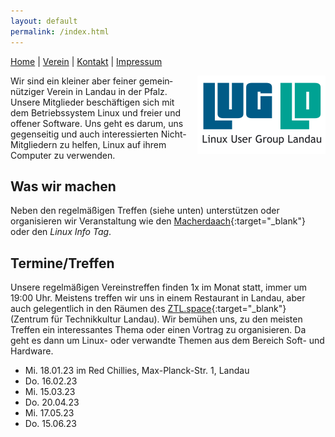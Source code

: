 ```yaml
---
layout: default
permalink: /index.html
---
```

[Home](/) | [Verein](verein.html) | [Kontakt](kontakt.html) | [Impressum](impressum.html)

<div>
<img src="img/LUG-LD_logo_205x125.png" alt="Die Linux User Group Landau e. V." title="LUG-LD Logo (c) Sonja W." style="float: right; padding: 0 0 0 10px;">
</div>

Wir sind ein klei&shy;ner aber fei&shy;ner ge&shy;mein&shy;nützi&shy;ger Ver&shy;ein in Lan&shy;dau in der Pfalz. Unsere Mit&shy;glieder be&shy;schäf&shy;ti&shy;gen sich mit dem Be&shy;triebs&shy;sys&shy;tem Li&shy;nux und frei&shy;er und offener Soft&shy;ware. Uns geht es da&shy;rum, uns ge&shy;gen&shy;sei&shy;tig und auch in&shy;ter&shy;essier&shy;ten Nicht-Mit&shy;glie&shy;dern zu hel&shy;fen, Linux auf ihrem Com&shy;pu&shy;ter zu ver&shy;wen&shy;den.

## Was wir machen
Neben den regelmäßigen Treffen (siehe unten) unterstützen oder organisieren wir Veranstaltung wie den [Macherdaach](https://macherdaa.ch){:target="_blank"} oder den *Linux Info Tag*.

## Termine/Treffen

Unsere regelmäßigen Vereinstreffen finden 1x im Monat statt, immer um 19:00 Uhr. Meistens treffen wir uns in einem Restaurant in Landau, aber auch gelegentlich in den Räumen des [ZTL.space](https://ztl.space){:target="_blank"} (Zentrum für Technikkultur Landau). Wir bemühen uns, zu den meisten Treffen ein interessantes Thema oder einen Vortrag zu organisieren. Da geht es dann um Linux- oder verwandte Themen aus dem Bereich Soft- und Hardware.

* Mi. 18.01.23 im Red Chillies, Max-Planck-Str. 1, Landau
* Do. 16.02.23
* Mi. 15.03.23
* Do. 20.04.23
* Mi. 17.05.23
* Do. 15.06.23

